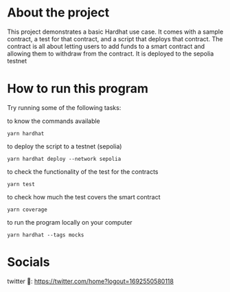 #  About the project

This project demonstrates a basic Hardhat use case. It comes with a sample contract, a test for that contract, and a script that deploys that contract.
The contract is all about letting users to add funds to a smart contract and allowing them to withdraw from the contract.
It is deployed to the sepolia testnet

# How to run this program

Try running some of the following tasks:


to know the commands available

```shell
yarn hardhat
```

to deploy the script to a testnet (sepolia)

```shell
yarn hardhat deploy --network sepolia
```

to check the functionality of the test for the contracts

```shell
yarn test
```

to check how much the test covers the smart contract

```shell
yarn coverage
```

to run the program locally on your computer

```shell
yarn hardhat --tags mocks
```


# Socials

twitter 🐤: https://twitter.com/home?logout=1692550580118

